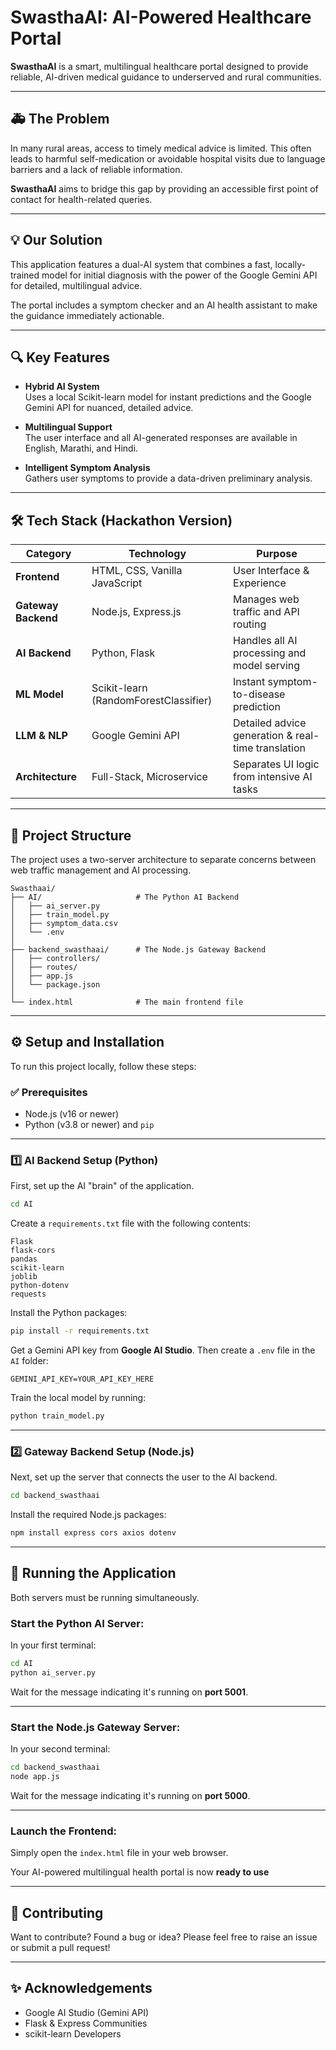 # SwasthaAI: AI-Powered Healthcare Portal

**SwasthaAI** is a smart, multilingual healthcare portal designed to provide reliable, AI-driven medical guidance to underserved and rural communities.

---

## 🚑 The Problem

In many rural areas, access to timely medical advice is limited. This often leads to harmful self-medication or avoidable hospital visits due to language barriers and a lack of reliable information.

**SwasthaAI** aims to bridge this gap by providing an accessible first point of contact for health-related queries.

---

## 💡 Our Solution

This application features a dual-AI system that combines a fast, locally-trained model for initial diagnosis with the power of the Google Gemini API for detailed, multilingual advice.

The portal includes a symptom checker and an AI health assistant to make the guidance immediately actionable.

---

## 🔍 Key Features

- **Hybrid AI System**  
  Uses a local Scikit-learn model for instant predictions and the Google Gemini API for nuanced, detailed advice.

- **Multilingual Support**  
  The user interface and all AI-generated responses are available in English, Marathi, and Hindi.

- **Intelligent Symptom Analysis**  
  Gathers user symptoms to provide a data-driven preliminary analysis.

---

## 🛠️ Tech Stack (Hackathon Version)

| Category          | Technology                       | Purpose                                      |
|-------------------|-----------------------------------|----------------------------------------------|
| **Frontend**       | HTML, CSS, Vanilla JavaScript     | User Interface & Experience                  |
| **Gateway Backend**| Node.js, Express.js               | Manages web traffic and API routing          |
| **AI Backend**     | Python, Flask                     | Handles all AI processing and model serving  |
| **ML Model**       | Scikit-learn (RandomForestClassifier) | Instant symptom-to-disease prediction  |
| **LLM & NLP**      | Google Gemini API                 | Detailed advice generation & real-time translation |
| **Architecture**   | Full-Stack, Microservice          | Separates UI logic from intensive AI tasks   |

---

## 🧱 Project Structure

The project uses a two-server architecture to separate concerns between web traffic management and AI processing.

```
Swasthaai/
├── AI/                     # The Python AI Backend
│   ├── ai_server.py
│   ├── train_model.py
│   ├── symptom_data.csv
│   └── .env
│
├── backend_swasthaai/      # The Node.js Gateway Backend
│   ├── controllers/
│   ├── routes/
│   ├── app.js
│   └── package.json
│
└── index.html              # The main frontend file
```

---

## ⚙️ Setup and Installation

To run this project locally, follow these steps:

### ✅ Prerequisites

- Node.js (v16 or newer)
- Python (v3.8 or newer) and `pip`

---

### 1️⃣ AI Backend Setup (Python)

First, set up the AI "brain" of the application.

```bash
cd AI
```

Create a `requirements.txt` file with the following contents:

```
Flask
flask-cors
pandas
scikit-learn
joblib
python-dotenv
requests
```

Install the Python packages:

```bash
pip install -r requirements.txt
```

Get a Gemini API key from **Google AI Studio**. Then create a `.env` file in the `AI` folder:

```
GEMINI_API_KEY=YOUR_API_KEY_HERE
```

Train the local model by running:

```bash
python train_model.py
```

---

### 2️⃣ Gateway Backend Setup (Node.js)

Next, set up the server that connects the user to the AI backend.

```bash
cd backend_swasthaai
```

Install the required Node.js packages:

```bash
npm install express cors axios dotenv
```

---

## 🚀 Running the Application

Both servers must be running simultaneously.

### Start the Python AI Server:

In your first terminal:

```bash
cd AI
python ai_server.py
```

Wait for the message indicating it's running on **port 5001**.

---

### Start the Node.js Gateway Server:

In your second terminal:

```bash
cd backend_swasthaai
node app.js
```

Wait for the message indicating it's running on **port 5000**.

---

### Launch the Frontend:

Simply open the `index.html` file in your web browser.

Your AI-powered multilingual health portal is now **ready to use** 

---

## 🙌 Contributing

Want to contribute? Found a bug or idea? Please feel free to raise an issue or submit a pull request!

---

## ✨ Acknowledgements

- Google AI Studio (Gemini API)
- Flask & Express Communities
- scikit-learn Developers
